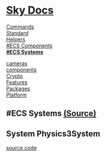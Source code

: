 <!--- This ECS Systems was auto-generated using "npx sky readme" --> 

# [Sky Docs](../README.md)

[Commands](..%2F%5Fcommands%2FREADME.md)   
[Standard](..%2Fstandard%2FREADME.md)   
[Helpers](..%2Fhelpers%2FREADME.md)   
[#ECS Components](..%2F%23ecs-components%2FREADME.md)   
**[#ECS Systems](..%2F%23ecs-systems%2FREADME.md)**   
  
[cameras](..%2Fcameras%2FREADME.md)   
[components](..%2Fcomponents%2FREADME.md)   
[Crypto](..%2Fcrypto%2FREADME.md)   
[Features](..%2Ffeatures%2FREADME.md)   
[Packages](..%2Fpkgs%2FREADME.md)   
[Platform](..%2Fplatform%2FREADME.md)   

## #ECS Systems [(Source)](..%2F%23ecs-systems%2F)

  
## System Physics3System

[source code](Physics3System.ts)